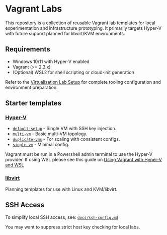 # Vagrant Labs

This repository is a collection of reusable Vagrant lab templates for local experimentation and infrastructure prototyping. It primarily targets Hyper-V with future support planned for libvirt/KVM environments.

## Requirements

- Windows 10/11 with Hyper-V enabled
- Vagrant (>= 2.3.x)
- (Optional) WSL2 for shell scripting or cloud-init generation

Refer to the [Virtualization Lab Setup](https://github.com/hayeseoin/virtualization-lab-setup) for complete tooling configuration and environment preparation.

## Starter templates

### [Hyper-V ](starter-templates/hyper-v)

- [`default-setup`](starter-templates/hyper-v/default-setup) - Single VM with SSH key injection.
- [`multi-vm`](starter-templates/hyper-v/multi-vm) - Basic multi-VM topology.
- [`duplicate-vms`](starter-templates/hyper-v/duplicate-vms) - For scaling with consistent configs.
- [`single-vm`](starter-templates/hyper-v/single-vm) - Minimal config.

Vagrant must be run in a Powershell admin terminal to use the Hyper-V provider. If using WSL please see this guide on [Using Vagrant with Hyper-V and WSL](using-vagrant-with-hyper-v-and-wsl)

### [libvirt](starter-templates/libvirt)

Planning templates for use with Linux and KVM/libvirt.

## SSH Access

To simplify local SSH access, see:
[`docs/ssh-config.md`](docs/ssh-config.md)

You may want to suppress strict host key checking for local labs.